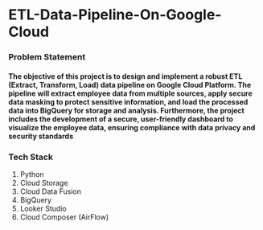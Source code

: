 # ETL-Data-Pipeline-On-Google-Cloud
### Problem Statement
#### The objective of this project is to design and implement a robust ETL (Extract, Transform, Load) data pipeline on Google Cloud Platform. The pipeline will extract employee data from multiple sources, apply secure data masking to protect sensitive information, and load the processed data into BigQuery for storage and analysis. Furthermore, the project includes the development of a secure, user-friendly dashboard to visualize the employee data, ensuring compliance with data privacy and security standards

### Tech Stack
1. Python
2. Cloud Storage
3. Cloud Data Fusion
4. BigQuery
5. Looker Studio
6. Cloud Composer (AirFlow)
